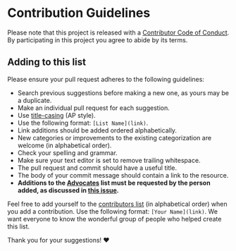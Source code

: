# Contribution Guidelines

Please note that this project is released with a [Contributor Code of Conduct](../CODE_OF_CONDUCT.md). By participating in this project you agree to abide by its terms.

## Adding to this list

Please ensure your pull request adheres to the following guidelines:

- Search previous suggestions before making a new one, as yours may be a duplicate.
- Make an individual pull request for each suggestion.
- Use [title-casing](http://titlecapitalization.com) (AP style).
- Use the following format: `[List Name](link)`.
- Link additions should be added ordered alphabetically.
- New categories or improvements to the existing categorization are welcome (in alphabetical order).
- Check your spelling and grammar.
- Make sure your text editor is set to remove trailing whitespace.
- The pull request and commit should have a useful title.
- The body of your commit message should contain a link to the resource.
- **Additions to the [Advocates](https://github.com/folkswhocode/awesome-diversity#advocates) list must be requested by the person added, as discussed in [this issue](https://github.com/folkswhocode/awesome-diversity/issues/2).**

Feel free to add yourself to the [contributors list](../CONTRIBUTORS.md) (in alphabetical order) when you add a contribution. Use the following format: `[Your Name](link)`. We want everyone to know the wonderful group of people who helped create this list.

Thank you for your suggestions! :heart:

